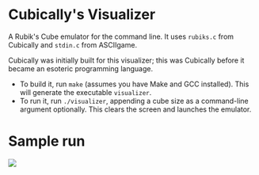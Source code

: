 # Cubically's Visualizer

A Rubik's Cube emulator for the command line. It uses `rubiks.c` from Cubically and `stdin.c` from ASCIIgame.

Cubically was initially built for this visualizer; this was Cubically before it became an esoteric programming language.

 - To build it, run `make` (assumes you have Make and GCC installed). This will generate the executable `visualizer`.
 - To run it, run `./visualizer`, appending a cube size as a command-line argument optionally. This clears the screen and launches the emulator.

# Sample run

![](https://i.imgur.com/ZsvybUe.gif)
